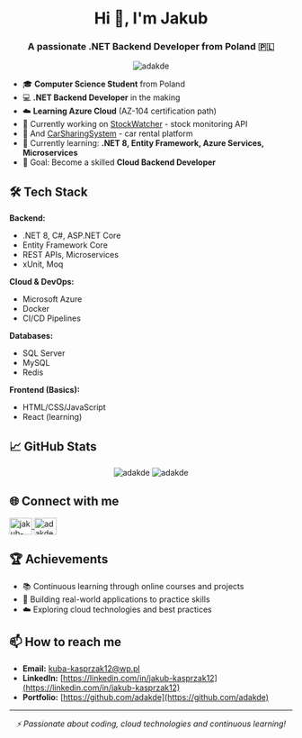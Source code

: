 <h1 align="center">Hi 👋, I'm Jakub</h1>
<h3 align="center">A passionate .NET Backend Developer from Poland 🇵🇱</h3>

<p align="center">
  <img src="https://komarev.com/ghpvc/?username=adakde&label=Profile%20views&color=0e75b6&style=flat" alt="adakde" />
</p>

- 🎓 **Computer Science Student** from Poland
- 💻 **.NET Backend Developer** in the making
- ☁️ **Learning Azure Cloud** (AZ-104 certification path)
- 🔭 Currently working on [StockWatcher](https://github.com/adakde/StockWatcher) - stock monitoring API
- 🔭 And [CarSharingSystem](https://github.com/adakde/CarSharingSystem) - car rental platform
- 🌱 Currently learning: **.NET 8, Entity Framework, Azure Services, Microservices**
- 🎯 Goal: Become a skilled **Cloud Backend Developer**

## 🛠️ Tech Stack

**Backend:**
- .NET 8, C#, ASP.NET Core
- Entity Framework Core
- REST APIs, Microservices
- xUnit, Moq

**Cloud & DevOps:**
- Microsoft Azure
- Docker
- CI/CD Pipelines

**Databases:**
- SQL Server
- MySQL
- Redis

**Frontend (Basics):**
- HTML/CSS/JavaScript
- React (learning)

## 📈 GitHub Stats

<p align="center">
  <img src="https://github-readme-stats.vercel.app/api?username=adakde&show_icons=true&theme=radical" alt="adakde" />
  <img src="https://github-readme-streak-stats.herokuapp.com/?user=adakde&theme=radical" alt="adakde" />
</p>

## 🌐 Connect with me

<p align="left">
  <a href="https://linkedin.com/in/jakub-kasprzak12" target="blank">
    <img align="center" src="https://raw.githubusercontent.com/rahuldkjain/github-profile-readme-generator/master/src/images/icons/Social/linked-in-alt.svg" alt="jakub-kasprzak12" height="30" width="40" />
  </a>
  <a href="https://leetcode.com/u/kuba-kasprzak12/" target="blank">
    <img align="center" src="https://raw.githubusercontent.com/rahuldkjain/github-profile-readme-generator/master/src/images/icons/Social/leet-code.svg" alt="adakde" height="30" width="40" />
  </a>
</p>

## 🏆 Achievements

- 📚 Continuous learning through online courses and projects
- 🚀 Building real-world applications to practice skills
- ☁️ Exploring cloud technologies and best practices

## 📫 How to reach me

- **Email:** kuba-kasprzak12@wp.pl
- **LinkedIn:** [https://linkedin.com/in/jakub-kasprzak12](https://linkedin.com/in/jakub-kasprzak12)
- **Portfolio:** [https://github.com/adakde](https://github.com/adakde)

---

<p align="center">
  <i>⚡ Passionate about coding, cloud technologies and continuous learning!</i>
</p>
